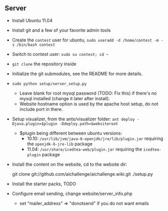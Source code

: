 ## Server

* Install Ubuntu 11.04
* Install git and a few of your favorite admin tools
* Create the `contest` user
    for ubuntu, `sudo useradd -d /home/contest -m -s /bin/bash contest`
* Switch to contest user: `sudo su contest; cd ~`
* `git clone` the repository inside
* Initialize the git submodules, see the README for more details.
* `sudo python setup/server_setup.py`

    * Leave blank for root mysql password (TODO: Fix this) if there's no mysql installed (change it later after install).
    * Website hostname option is used by the apache host setup, do not include port in there.

* Setup visualizer, from the ants/visualizer folder: `ant deploy -Djava.plugin=$plugin -Ddeploy.path=$websiteroot`
    * $plugin being different between ubuntu versions:
        * 10.10: `/usr/lib/jvm/java-6-openjdk/jre/lib/plugin.jar` requiring the `openjdk-6-jre-lib` package
        * 11.04: `/usr/share/icedtea-web/plugin.jar` requiring the `icedtea-plugin` package
* Install the content on the website, cd to the website dir:
    
    git clone git://github.com/aichallenge/aichallenge.wiki.git
    ./setup.py

* Install the starter packs, TODO
    
* Configure email sending, change website/server_info.php

    * set "mailer_address" => "donotsend" if you do not want emails